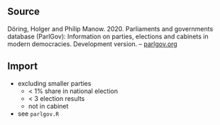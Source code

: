 ## Source

Döring, Holger and Philip Manow. 2020. Parliaments and governments database (ParlGov): Information on parties, elections and cabinets in modern democracies. Development version. – [parlgov.org](http://www.parlgov.org/)

## Import

+ excluding smaller parties
  + < 1% share in national election
  + < 3 election results
  + not in cabinet
+ see `parlgov.R`
